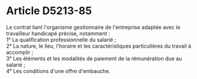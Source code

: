 # Article D5213-85

  
Le contrat liant l'organisme gestionnaire de l'entreprise adaptée avec le travailleur handicapé précise, notamment :   
1° La qualification professionnelle du salarié ;   
2° La nature, le lieu, l'horaire et les caractéristiques particulières du travail à accomplir ;   
3° Les éléments et les modalités de paiement de la rémunération due au salarié ;   
4° Les conditions d'une offre d'embauche.